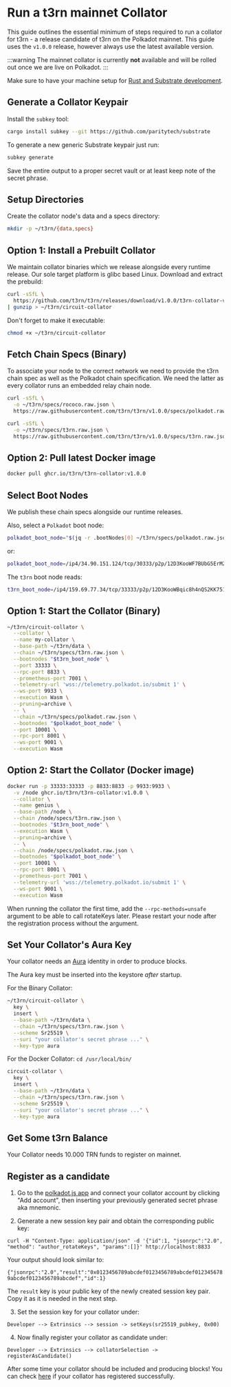 # Run a t3rn mainnet Collator

This guide outlines the essential minimum of steps required to run a collator for t3rn - a release candidate of t3rn on the Polkadot mainnet. This guide uses the `v1.0.0` release, however always use the latest available version.

:::warning
The mainnet collator is currently **not** available and will be rolled out once we are live on Polkadot.
:::

Make sure to have your machine setup for [Rust and Substrate development](https://docs.substrate.io/install/).

## Generate a Collator Keypair

Install the `subkey` tool:

```sh
cargo install subkey --git https://github.com/paritytech/substrate
```

To generate a new generic Substrate keypair just run:

```sh
subkey generate
```

Save the entire output to a proper secret vault or at least keep note of the secret phrase.

## Setup Directories

Create the collator node's data and a specs directory:

```sh
mkdir -p ~/t3rn/{data,specs}
```

## Option 1: Install a Prebuilt Collator

We maintain collator binaries which we release alongside every runtime release. Our sole target platform is glibc based Linux. Download and extract the prebuild:

```sh
curl -sSfL \
  https://github.com/t3rn/t3rn/releases/download/v1.0.0/t3rn-collator-v1.0.0-x86_64-unknown-linux-gnu.gz \
| gunzip > ~/t3rn/circuit-collator
```

Don't forget to make it executable:

```sh
chmod +x ~/t3rn/circuit-collator
```

## Fetch Chain Specs (Binary)

To associate your node to the correct network we need to provide the t3rn chain spec as well as the Polkadot chain specification. We need the latter as every collator runs an embedded relay chain node.

```sh
curl -sSfL \
  -o ~/t3rn/specs/rococo.raw.json \
  https://raw.githubusercontent.com/t3rn/t3rn/v1.0.0/specs/polkadot.raw.json

curl -sSfL \
  -o ~/t3rn/specs/t3rn.raw.json \
  https://raw.githubusercontent.com/t3rn/t3rn/v1.0.0/specs/t3rn.raw.json
```

## Option 2: Pull latest Docker image

```sh
docker pull ghcr.io/t3rn/t3rn-collator:v1.0.0
```



## Select Boot Nodes
We publish these chain specs alongside our runtime releases.

Also, select a `Polkadot` boot node:

```sh
polkadot_boot_node="$(jq -r .bootNodes[0] ~/t3rn/specs/polkadot.raw.json)"
```
or:
```sh
polkadot_boot_node=/ip4/34.90.151.124/tcp/30333/p2p/12D3KooWF7BUbG5ErMZ47ZdarRwtpZamgcZqxwpnFzkhjc1spHnP
```



The `t3rn` boot node reads:

```sh
t3rn_boot_node=/ip4/159.69.77.34/tcp/33333/p2p/12D3KooWBqic8h4nQS2KK751rdkqYPFTWxSo1keuvenBdDKzdTCf
```

## Option 1: Start the Collator (Binary)

```sh
~/t3rn/circuit-collator \
  --collator \
  --name my-collator \
  --base-path ~/t3rn/data \
  --chain ~/t3rn/specs/t3rn.raw.json \
  --bootnodes "$t3rn_boot_node" \
  --port 33333 \
  --rpc-port 8833 \
  --prometheus-port 7001 \
  --telemetry-url 'wss://telemetry.polkadot.io/submit 1' \
  --ws-port 9933 \
  --execution Wasm \
  --pruning=archive \
  -- \
  --chain ~/t3rn/specs/polkadot.raw.json \
  --bootnodes "$polkadot_boot_node" \
  --port 10001 \
  --rpc-port 8001 \
  --ws-port 9001 \
  --execution Wasm
```

## Option 2: Start the Collator (Docker image)

```sh
docker run -p 33333:33333 -p 8833:8833 -p 9933:9933 \
  -v /node ghcr.io/t3rn/t3rn-collator:v1.0.0 \
  --collator \
  --name genius \
  --base-path /node \
  --chain /node/specs/t3rn.raw.json \
  --bootnodes "$t3rn_boot_node" \
  --execution Wasm \
  --pruning=archive \
  -- \
  --chain /node/specs/polkadot.raw.json \
  --bootnodes "$polkadot_boot_node" \
  --port 10001 \
  --rpc-port 8001 \
  --prometheus-port 7001 \
  --telemetry-url 'wss://telemetry.polkadot.io/submit 1' \
  --ws-port 9001 \
  --execution Wasm
```

When running the collator the first time, add the `--rpc-methods=unsafe` argument to be able to call rotateKeys later.
Please restart your node after the registration process without the argument.


## Set Your Collator's Aura Key

Your collator needs an [Aura](https://docs.substrate.io/v3/advanced/consensus/#aura) identity in order to produce blocks.

The Aura key must be inserted into the keystore *after* startup.

For the Binary Collator:
```sh
~/t3rn/circuit-collator \
  key \
  insert \
  --base-path ~/t3rn/data \
  --chain ~/t3rn/specs/t3rn.raw.json \
  --scheme Sr25519 \
  --suri "your collator's secret phrase ..." \
  --key-type aura
```

For the Docker Collator:
`cd /usr/local/bin/`
```sh
circuit-collator \
  key \
  insert \
  --base-path ~/t3rn/data \
  --chain ~/t3rn/specs/t3rn.raw.json \
  --scheme Sr25519 \
  --suri "your collator's secret phrase ..." \
  --key-type aura
```

## Get Some t3rn Balance

Your Collator needs 10.000 TRN funds to register on mainnet.

## Register as a candidate

1. Go to the [polkadot.js app](https://polkadot.js.org/apps/?rpc=wss%3A%2F%2Fws.t0rn.io#/accounts) and connect your collator account by clicking "Add account", then inserting your previously generated secret phrase aka mnemonic.

2. Generate a new session key pair and obtain the corresponding public key:

```
curl -H "Content-Type: application/json" -d '{"id":1, "jsonrpc":"2.0", "method": "author_rotateKeys", "params":[]}' http://localhost:8833
```

Your output should look similar to:

``{"jsonrpc":"2.0","result":"0x0123456789abcdef0123456789abcdef0123456789abcdef0123456789abcdef","id":1}``


The `result` key is your public key of the newly created session key pair. Copy it as it is needed in the next step.

3. Set the session key for your collator under:

```
Developer --> Extrinsics --> session -> setKeys(sr25519_pubkey, 0x00)
```

4. Now finally register your collator as candidate under:

```
Developer --> Extrinsics --> collatorSelection -> registerAsCandidate()
```

After some time your collator should be included and producing blocks!
You can check [here](https://polkadot.js.org/apps/?rpc=wss%3A%2F%2Fws.t0rn.io#/collators) if your collator has registered successfully.